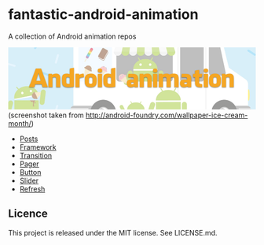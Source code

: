 # fantastic-android-animation
A collection of Android animation repos

![](Screenshots/Banner.png)
(screenshot taken from http://android-foundry.com/wallpaper-ice-cream-month/)

- [Posts](Animation/posts.md)
- [Framework](Animation/framework.md)
- [Transition](Animation/transition.md)
- [Pager](Animation/pager.md)
- [Button](Animation/button.md)
- [Slider](Animation/slider.md)
- [Refresh](Animation/refresh.md)

Licence
--
This project is released under the MIT license. See LICENSE.md.

